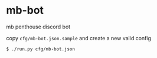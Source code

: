 # mb-bot
mb penthouse discord bot

copy `cfg/mb-bot.json.sample` and create a new valid config

`$ ./run.py cfg/mb-bot.json`